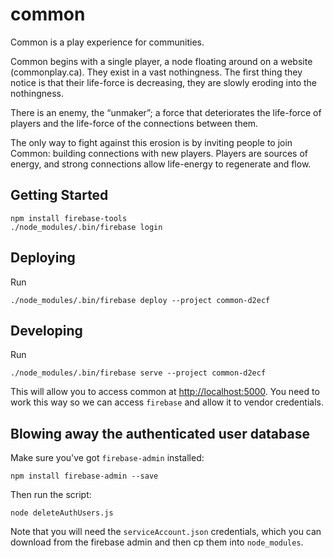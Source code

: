 # common

Common is a play experience for communities. 

Common begins with a single player, a node floating around on a website (commonplay.ca). They exist in a vast nothingness. The first thing they notice is that their life-force is decreasing, they are slowly eroding into the nothingness.

There is an enemy, the “unmaker”; a force that deteriorates the life-force of players and the life-force of the connections between them. 

The only way to fight against this erosion is by inviting people to join Common: building connections with new players. Players are sources of energy, and strong connections allow life-energy to regenerate and flow. 


## Getting Started

```shell
npm install firebase-tools
./node_modules/.bin/firebase login
```

## Deploying

Run

```shell
./node_modules/.bin/firebase deploy --project common-d2ecf
```

## Developing

Run

```shell
./node_modules/.bin/firebase serve --project common-d2ecf
```

This will allow you to access common at [http://localhost:5000](http://localhost:5000). You need to work this way so we can access `firebase` and allow it to vendor credentials.

## Blowing away the authenticated user database

Make sure you've got `firebase-admin` installed:

```shell
npm install firebase-admin --save
```

Then run the script:

```shell
node deleteAuthUsers.js
```

Note that you will need the `serviceAccount.json` credentials, which you can download from the firebase admin and then cp them into `node_modules`.
